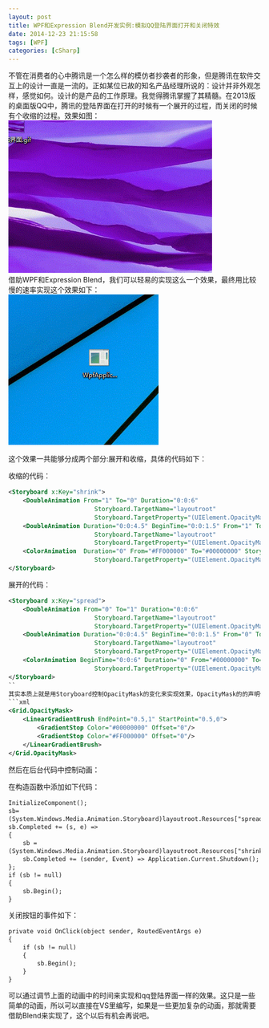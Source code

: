 ```yaml
---
layout: post
title: WPF和Expression Blend开发实例:模拟QQ登陆界面打开和关闭特效
date: 2014-12-23 21:15:58
tags: [WPF]
categories: [cSharp]
---
```

不管在消费者的心中腾讯是一个怎么样的模仿者抄袭者的形象，但是腾讯在软件交互上的设计一直是一流的。正如某位已故的知名产品经理所说的：设计并非外观怎样，感觉如何。设计的是产品的工作原理。我觉得腾讯掌握了其精髓。在2013版的桌面版QQ中，腾讯的登陆界面在打开的时候有一个展开的过程，而关闭的时候有个收缩的过程。效果如图：  
![Image](/images/2014-12-23-WPFQQ-01.jpg)  
借助WPF和Expression Blend，我们可以轻易的实现这么一个效果，最终用比较慢的速率实现这个效果如下：  
![Image](/images/2014-12-23-WPFQQ-02.jpg)

这个效果一共能够分成两个部分:展开和收缩，具体的代码如下：

收缩的代码：
```xml
<Storyboard x:Key="shrink">
    <DoubleAnimation From="1" To="0" Duration="0:0:6"
                        Storyboard.TargetName="layoutroot"
                        Storyboard.TargetProperty="(UIElement.OpacityMask).(GradientBrush.GradientStops)[0].Offset"/>
    <DoubleAnimation Duration="0:0:4.5" BeginTime="0:0:1.5" From="1" To="0"
                        Storyboard.TargetName="layoutroot"
                        Storyboard.TargetProperty="(UIElement.OpacityMask).(GradientBrush.GradientStops)[1].Offset"/>
    <ColorAnimation  Duration="0" From="#FF000000" To="#00000000" Storyboard.TargetName="layoutroot"
                        Storyboard.TargetProperty="(UIElement.OpacityMask).(GradientBrush.GradientStops)[1].Color"/>
</Storyboard>
```    
展开的代码：
```xml
<Storyboard x:Key="spread">
    <DoubleAnimation From="0" To="1" Duration="0:0:6"
                        Storyboard.TargetName="layoutroot"
                        Storyboard.TargetProperty="(UIElement.OpacityMask).(GradientBrush.GradientStops)[0].Offset"/>
    <DoubleAnimation Duration="0:0:4.5" BeginTime="0:0:1.5" From="0" To="1"
                        Storyboard.TargetName="layoutroot"
                        Storyboard.TargetProperty="(UIElement.OpacityMask).(GradientBrush.GradientStops)[1].Offset"/>
    <ColorAnimation BeginTime="0:0:6" Duration="0" From="#00000000" To="#FF000000" Storyboard.TargetName="layoutroot"
                        Storyboard.TargetProperty="(UIElement.OpacityMask).(GradientBrush.GradientStops)[0].Color" />
</Storyboard>
``    
其实本质上就是用Storyboard控制OpacityMask的变化来实现效果，OpacityMask的的声明代码如下：
```xml
<Grid.OpacityMask>
    <LinearGradientBrush EndPoint="0.5,1" StartPoint="0.5,0">
        <GradientStop Color="#00000000" Offset="0"/>
        <GradientStop Color="#FF000000" Offset="0"/>
    </LinearGradientBrush>
</Grid.OpacityMask>
```    
然后在后台代码中控制动画：

在构造函数中添加如下代码：
```cSharp
InitializeComponent();
sb= (System.Windows.Media.Animation.Storyboard)layoutroot.Resources["spread"];
sb.Completed += (s, e) =>
{
    sb = (System.Windows.Media.Animation.Storyboard)layoutroot.Resources["shrink"];
    sb.Completed += (sender, Event) => Application.Current.Shutdown();
};
if (sb != null)
{
    sb.Begin();
}
```
关闭按钮的事件如下：
```cSharp
private void OnClick(object sender, RoutedEventArgs e)
{
    if (sb != null)
    {
        sb.Begin();
    }
}
```   
可以通过调节上面的动画中的时间来实现和qq登陆界面一样的效果。这只是一些简单的动画，所以可以直接在VS里编写，如果是一些更加复杂的动画，那就需要借助Blend来实现了，这个以后有机会再说吧。